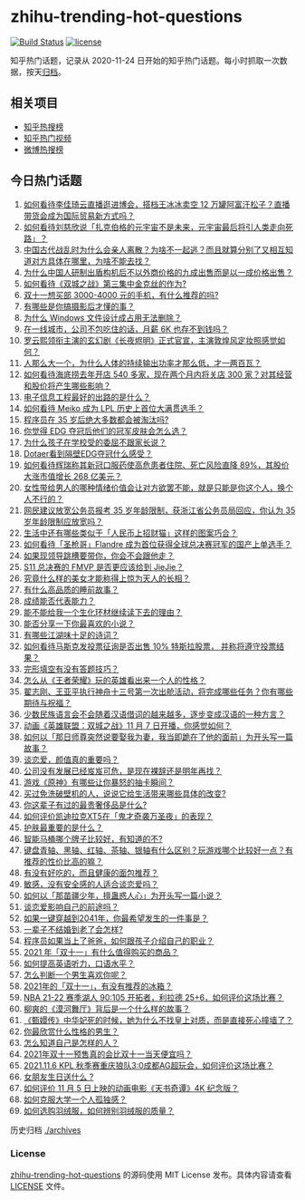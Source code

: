 # zhihu-trending-hot-questions

[![Build Status](https://github.com/justjavac/zhihu-trending-hot-questions/workflows/ci/badge.svg?branch=master)](https://github.com/justjavac/zhihu-trending-hot-questions/actions)
[![license](https://img.shields.io/github/license/justjavac/zhihu-trending-hot-questions)](https://github.com/justjavac/zhihu-trending-hot-questions/blob/master/LICENSE)

知乎热门话题，记录从 2020-11-24 日开始的知乎热门话题。每小时抓取一次数据，按天[归档](./archives)。

## 相关项目

- [知乎热搜榜](https://github.com/justjavac/zhihu-trending-top-search)
- [知乎热门视频](https://github.com/justjavac/zhihu-trending-hot-video)
- [微博热搜榜](https://github.com/justjavac/weibo-trending-hot-search)

## 今日热门话题

<!-- BEGIN -->
<!-- 最后更新时间 Mon Nov 08 2021 08:16:15 GMT+0800 (China Standard Time) -->

1. [如何看待李佳琦云直播逛进博会，搭档王冰冰卖空 12 万罐阿富汗松子？直播带货会成为国际贸易新方式吗？](https://www.zhihu.com/question/497100362)
1. [如何看待刘慈欣说「扎克伯格的元宇宙不是未来，元宇宙最后将引人类走向死路」？](https://www.zhihu.com/question/496880204)
1. [中国古代战乱时为什么会亲人离散？为啥不一起逃？而且就算分别了又相互知道对方具体在哪里，为啥不能去找？](https://www.zhihu.com/question/497054603)
1. [为什么中国人研制出盾构机后不以外商价格的九成出售而是以一成价格出售？](https://www.zhihu.com/question/496473622)
1. [如何看待《双城之战》第三集中金克丝的作为?](https://www.zhihu.com/question/497218752)
1. [双十一想买部 3000-4000 元的手机，有什么推荐的吗?](https://www.zhihu.com/question/496306365)
1. [有哪些是你搞摄影后才懂的事？](https://www.zhihu.com/question/462079009)
1. [为什么 Windows 文件设计成占用无法删除？](https://www.zhihu.com/question/496656138)
1. [在一线城市，公司不包吃住的话，月薪 6K 也存不到钱吗？](https://www.zhihu.com/question/496372439)
1. [罗云熙领衔主演的玄幻剧《长夜烬明》正式官宣，主演敦煌风定妆照感觉如何？](https://www.zhihu.com/question/496768376)
1. [人那么大一个，为什么人体的持续输出功率才那么低，才一两百瓦？](https://www.zhihu.com/question/496628611)
1. [如何看待海底捞去年开店 540 多家，现在两个月内将关店 300 家？对其经营和股价将产生哪些影响？](https://www.zhihu.com/question/496894229)
1. [电子信息工程最好的出路的是什么？](https://www.zhihu.com/question/492073645)
1. [如何看待 Meiko 成为 LPL 历史上首位大满贯选手？](https://www.zhihu.com/question/497147867)
1. [程序员在 35 岁后绝大多数都会被淘汰吗?](https://www.zhihu.com/question/496034281)
1. [你觉得 EDG 夺冠后他们的冠军皮肤会怎么选？](https://www.zhihu.com/question/497148632)
1. [为什么孩子在学校受的委屈不跟家长说？](https://www.zhihu.com/question/492508567)
1. [Dotaer看到隔壁EDG夺冠什么感受？](https://www.zhihu.com/question/497157171)
1. [如何看待辉瑞称其新冠口服药使高危患者住院、死亡风险直降 89%，其股价大涨市值增长 268 亿美元？](https://www.zhihu.com/question/496955961)
1. [女性带给男人的哪种情绪价值会让对方欲罢不能，就是只能是你这个人，换个人不行的？](https://www.zhihu.com/question/420320432)
1. [网民建议放宽公务员报考 35 岁年龄限制，获浙江省公务员局回应，你认为 35 岁年龄限制应放宽吗？](https://www.zhihu.com/question/497239438)
1. [生活中还有哪些类似于「人民币上招财猫」这样的图案巧合？](https://www.zhihu.com/question/497115749)
1. [如何看待「圣枪哥」Flandre 成为首位获得全球总决赛冠军的国产上单选手？](https://www.zhihu.com/question/497150078)
1. [如果现领导跳槽要带你，你会不会跟他走？](https://www.zhihu.com/question/496224827)
1. [S11 总决赛的 FMVP 是否更应该给到 JieJie？](https://www.zhihu.com/question/497145016)
1. [究竟什么样的美女才能称得上惊为天人的长相？](https://www.zhihu.com/question/59544166)
1. [有什么高品质的睡前故事？](https://www.zhihu.com/question/22440299)
1. [成绩能否代表能力？](https://www.zhihu.com/question/494459039)
1. [能不能给我一个生化环材继续读下去的理由？](https://www.zhihu.com/question/495297311)
1. [能否分享一下你最喜欢的小说？](https://www.zhihu.com/question/486545143)
1. [有哪些江湖味十足的诗词？](https://www.zhihu.com/question/282542258)
1. [如何看待马斯克发投票征询是否出售 10% 特斯拉股票， 并称将遵守投票结果？](https://www.zhihu.com/question/497174178)
1. [完形填空有没有答题技巧？](https://www.zhihu.com/question/21864589)
1. [怎么从《王者荣耀》玩的英雄看出来一个人的性格？](https://www.zhihu.com/question/355786205)
1. [翟志刚、王亚平执行神舟十三号第一次出舱活动，将完成哪些任务？你有哪些期待与祝福？](https://www.zhihu.com/question/496880806)
1. [少数民族语言会不会随着汉语借词的越来越多，逐步变成汉语的一种方言？](https://www.zhihu.com/question/35137133)
1. [动画《英雄联盟：双城之战》11 月 7 日开播，你感觉如何？](https://www.zhihu.com/question/496825969)
1. [如何以「那日师尊突然说要娶我为妻，我当即跪在了他的面前」为开头写一篇故事？](https://www.zhihu.com/question/490804630)
1. [谈恋爱，颜值真的重要吗？](https://www.zhihu.com/question/485367235)
1. [公司没有发展已经岌岌可危，是现在裸辞还是明年再找？](https://www.zhihu.com/question/496357090)
1. [游戏《原神》有哪些让你暴怒的抽卡瞬间？](https://www.zhihu.com/question/459051152)
1. [买过免洗破壁机的人，说说它给生活带来哪些具体的改变?](https://www.zhihu.com/question/496803985)
1. [你这辈子有过的最贵奢侈品是什么?](https://www.zhihu.com/question/434451061)
1. [如何评价凯迪拉克XT5在「鬼才奇袭万圣夜」的表现？](https://www.zhihu.com/question/495934780)
1. [护肤最重要的是什么？](https://www.zhihu.com/question/428147299)
1. [智能马桶哪个牌子比较好，有知道的不?](https://www.zhihu.com/question/28712062)
1. [键盘青轴、黑轴、红轴、茶轴、银轴有什么区别？玩游戏哪个比较好一点？有推荐的性价比高的嘛？](https://www.zhihu.com/question/324433964)
1. [有没有好吃的，而且健康的面包推荐？](https://www.zhihu.com/question/477417573)
1. [敏感，没有安全感的人适合谈恋爱吗？](https://www.zhihu.com/question/485939950)
1. [如何以「那苗疆少年，擅蛊惑人心」为开头写一篇小说？](https://www.zhihu.com/question/487069612)
1. [谈恋爱影响自己的前途吗？](https://www.zhihu.com/question/486632274)
1. [如果一键穿越到2041年，你最希望发生的一件事是？](https://www.zhihu.com/question/496973831)
1. [一辈子不结婚到老了会怎样?](https://www.zhihu.com/question/443354340)
1. [程序员如果当上了爸爸，如何跟孩子介绍自己的职业？](https://www.zhihu.com/question/24201778)
1. [2021 年「双十一」有什么值得购买的商品？](https://www.zhihu.com/question/488979366)
1. [如何提高英语听力，口语水平？](https://www.zhihu.com/question/454741436)
1. [怎么判断一个男生喜欢你呢？](https://www.zhihu.com/question/456029274)
1. [2021年的「双十一」，有没有推荐的冰箱？](https://www.zhihu.com/question/489412753)
1. [NBA 21-22 赛季湖人 90:105 开拓者，利拉德 25+6，如何评价这场比赛？](https://www.zhihu.com/question/497180961)
1. [柳爽的《漠河舞厅》背后是一个什么样的故事？](https://www.zhihu.com/question/381264832)
1. [《甄嬛传》中华妃死的时候，她为什么不找皇上对质，而是直接死心撞墙了？](https://www.zhihu.com/question/401760465)
1. [你最欣赏什么性格的男生？](https://www.zhihu.com/question/374044704)
1. [怎么知道自己是怎样的人？](https://www.zhihu.com/question/21650774)
1. [2021年双十一预售真的会比双十一当天便宜吗？](https://www.zhihu.com/question/301494154)
1. [2021.11.6 KPL 秋季赛重庆狼队3:0成都AG超玩会，如何评价这场比赛？](https://www.zhihu.com/question/497114976)
1. [女朋友生日送什么 ?](https://www.zhihu.com/question/488170020)
1. [如何评价 11 月 5 日上映的动画电影《天书奇谭》4K 纪念版？](https://www.zhihu.com/question/496567609)
1. [如何克服大学一个人孤独感？](https://www.zhihu.com/question/496471980)
1. [如何选购羽绒服，如何辨别羽绒服的质量？](https://www.zhihu.com/question/53383529)

<!-- END -->

历史归档 [./archives](./archives)

### License

[zhihu-trending-hot-questions](https://github.com/justjavac/zhihu-trending-hot-questions)
的源码使用 MIT License 发布。具体内容请查看 [LICENSE](./LICENSE) 文件。
